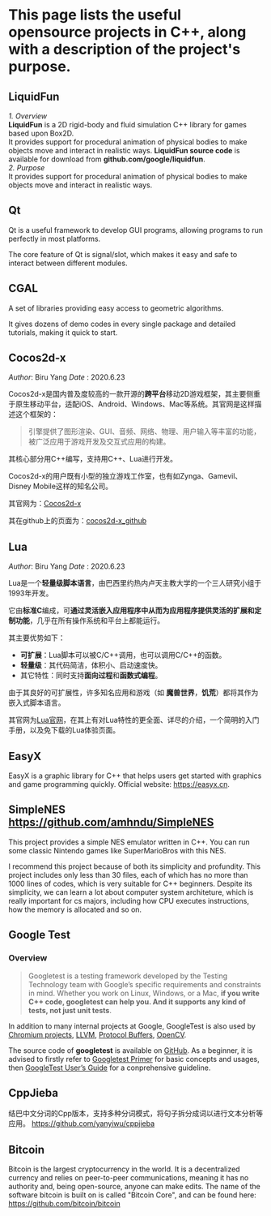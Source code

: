 # This page lists the useful opensource projects in C++, along with a description of the project's purpose. 

## LiquidFun

*1. Overview*   
**LiquidFun** is a 2D rigid-body and fluid simulation C++ library for games based upon Box2D.     
It provides support for procedural animation of physical bodies to make objects move and interact in realistic ways.
**LiquidFun source code** is available for download from **github.com/google/liquidfun**.  
*2. Purpose*  
It provides support for procedural animation of physical bodies to make objects move and interact in realistic ways.

## Qt
Qt is a useful framework to develop GUI programs, allowing programs to run perfectly in most platforms.

The core feature of Qt is signal/slot, which makes it easy and safe to interact between different modules.

## CGAL

A set of libraries providing easy access to geometric algorithms.

It gives dozens of demo codes in every single package and detailed tutorials, making it quick to start.

## Cocos2d-x

*Author*: Biru Yang     *Date* : 2020.6.23

Cocos2d-x是国内普及度较高的一款开源的**跨平台**移动2D游戏框架，其主要侧重于原生移动平台，适配iOS、Android、Windows、Mac等系统。其官网是这样描述这个框架的：

> 引擎提供了图形渲染、GUI、音频、网络、物理、用户输入等丰富的功能，被广泛应用于游戏开发及交互式应用的构建。

其核心部分用C++编写，支持用C++、Lua进行开发。

Cocos2d-x的用户既有小型的独立游戏工作室，也有如Zynga、Gamevil、Disney Mobile这样的知名公司。

其官网为：[Cocos2d-x](https://www.cocos.com/products#Cocos2d-x)

其在github上的页面为：[cocos2d-x_github](https://github.com/cocos2d/cocos2d-x)

## Lua

*Author*: Biru Yang     *Date* : 2020.6.23

Lua是一个**轻量级脚本语言**，由巴西里约热内卢天主教大学的一个三人研究小组于1993年开发。

它由**标准C**编成，可**通过灵活嵌入应用程序中从而为应用程序提供灵活的扩展和定制功能**，几乎在所有操作系统和平台上都能运行。

其主要优势如下：

+ **可扩展**：Lua脚本可以被C/C++调用，也可以调用C/C++的函数。
+ **轻量级**：其代码简洁，体积小、启动速度快。
+ 其它特性：同时支持**面向过程**和**函数式编程**。

由于其良好的可扩展性，许多知名应用和游戏（如 **魔兽世界**，**饥荒**）都将其作为嵌入式脚本语言。

其官网为[Lua官网](http://www.lua.org/)，在其上有对Lua特性的更全面、详尽的介绍，一个简明的入门手册，以及免下载的Lua体验页面。

## EasyX

EasyX is a graphic library for C++ that helps users get started with graphics and game programming quickly.
Official website: https://easyx.cn.

## SimpleNES https://github.com/amhndu/SimpleNES

This project provides a simple NES emulator written in C++. You can run some classic Nintendo games like SuperMarioBros with this NES.

I recommend this project because of both its simplicity and profundity. This project includes only less than 30 files, each of which has no more than 1000 lines of codes, which is very suitable for C++ beginners. Despite its simplicity, we can learn a lot about computer system architeture, which is really important for cs majors, including how CPU executes instructions, how the memory is allocated and so on.


## Google Test

### Overview
> Googletest is a testing framework developed by the Testing Technology team with Google’s specific requirements and constraints in mind. Whether you work on Linux, Windows, or a Mac, **if you write C++ code, googletest can help you. And it supports any kind of tests, not just unit tests**.

In addition to many internal projects at Google, GoogleTest is also used by [Chromium projects](http://www.chromium.org/), [LLVM](http://llvm.org/), [Protocol Buffers](https://github.com/google/protobuf), [OpenCV](http://opencv.org/).

The source code of **googletest** is available on [GitHub](https://github.com/google/googletest). As a beginner, it is advised to firstly refer to [Googletest Primer](https://google.github.io/googletest/primer.html) for basic concepts and usages, then [GoogleTest User’s Guide](https://google.github.io/googletest/) for a conprehensive guideline.

## CppJieba

结巴中文分词的Cpp版本，支持多种分词模式，将句子拆分成词以进行文本分析等应用。
https://github.com/yanyiwu/cppjieba


## Bitcoin 
Bitcoin is the largest cryptocurrency in the world. It is a decentralized currency and relies on peer-to-peer communications, meaning it has no authority and, being open-source, anyone can make edits. The name of the software bitcoin is built on is called "Bitcoin Core", and can be found here: https://github.com/bitcoin/bitcoin
